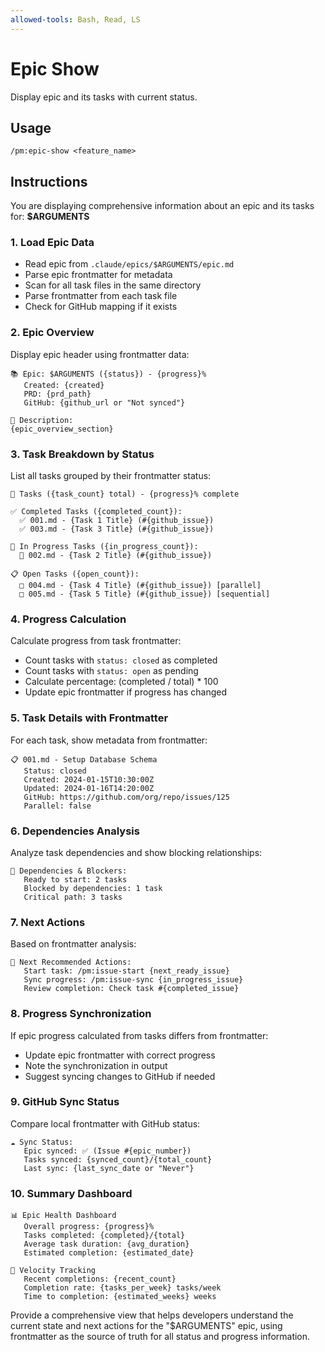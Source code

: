 ```yaml
---
allowed-tools: Bash, Read, LS
---
```


# Epic Show

Display epic and its tasks with current status.

## Usage
```
/pm:epic-show <feature_name>
```

## Instructions

You are displaying comprehensive information about an epic and its tasks for: **$ARGUMENTS**

### 1. Load Epic Data
- Read epic from `.claude/epics/$ARGUMENTS/epic.md`
- Parse epic frontmatter for metadata
- Scan for all task files in the same directory
- Parse frontmatter from each task file
- Check for GitHub mapping if it exists

### 2. Epic Overview
Display epic header using frontmatter data:

```
📚 Epic: $ARGUMENTS ({status}) - {progress}%
   Created: {created}
   PRD: {prd_path}
   GitHub: {github_url or "Not synced"}
   
📝 Description:
{epic_overview_section}
```

### 3. Task Breakdown by Status
List all tasks grouped by their frontmatter status:
```
🎯 Tasks ({task_count} total) - {progress}% complete

✅ Completed Tasks ({completed_count}):
  ✅ 001.md - {Task 1 Title} (#{github_issue})
  ✅ 003.md - {Task 3 Title} (#{github_issue})

🔄 In Progress Tasks ({in_progress_count}):
  🔄 002.md - {Task 2 Title} (#{github_issue})

📋 Open Tasks ({open_count}):
  □ 004.md - {Task 4 Title} (#{github_issue}) [parallel]
  □ 005.md - {Task 5 Title} (#{github_issue}) [sequential]
```

### 4. Progress Calculation
Calculate progress from task frontmatter:
- Count tasks with `status: closed` as completed
- Count tasks with `status: open` as pending
- Calculate percentage: (completed / total) * 100
- Update epic frontmatter if progress has changed

### 5. Task Details with Frontmatter
For each task, show metadata from frontmatter:
```
📋 001.md - Setup Database Schema
   Status: closed
   Created: 2024-01-15T10:30:00Z
   Updated: 2024-01-16T14:20:00Z
   GitHub: https://github.com/org/repo/issues/125
   Parallel: false
```

### 6. Dependencies Analysis
Analyze task dependencies and show blocking relationships:
```
🔗 Dependencies & Blockers:
   Ready to start: 2 tasks
   Blocked by dependencies: 1 task
   Critical path: 3 tasks
```

### 7. Next Actions
Based on frontmatter analysis:
```
🚀 Next Recommended Actions:
   Start task: /pm:issue-start {next_ready_issue}
   Sync progress: /pm:issue-sync {in_progress_issue}
   Review completion: Check task #{completed_issue}
```

### 8. Progress Synchronization
If epic progress calculated from tasks differs from frontmatter:
- Update epic frontmatter with correct progress
- Note the synchronization in output
- Suggest syncing changes to GitHub if needed

### 9. GitHub Sync Status
Compare local frontmatter with GitHub status:
```
☁️ Sync Status:
   Epic synced: ✅ (Issue #{epic_number})
   Tasks synced: {synced_count}/{total_count}
   Last sync: {last_sync_date or "Never"}
```

### 10. Summary Dashboard
```
📊 Epic Health Dashboard
   Overall progress: {progress}%
   Tasks completed: {completed}/{total}
   Average task duration: {avg_duration}
   Estimated completion: {estimated_date}
   
🎯 Velocity Tracking
   Recent completions: {recent_count}
   Completion rate: {tasks_per_week} tasks/week
   Time to completion: {estimated_weeks} weeks
```

Provide a comprehensive view that helps developers understand the current state and next actions for the "$ARGUMENTS" epic, using frontmatter as the source of truth for all status and progress information.
